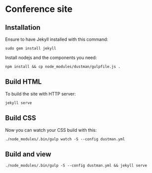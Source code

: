 # Conference site

## Installation

Ensure to have Jekyll installed with this command:

```
sudo gem install jekyll
```

Install nodejs and the components you need:

```
npm install && cp node_modules/dustman/gulpfile.js .
```

## Build HTML

To build the site with HTTP server:

```
jekyll serve
```

## Build CSS

Now you can watch your CSS build with this:

```
./node_modules/.bin/gulp watch -S --config dustman.yml
```

## Build and view

```
./node_modules/.bin/gulp -S --config dustman.yml && jekyll serve
```
